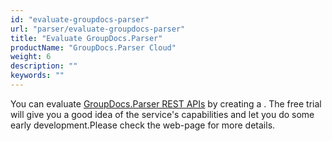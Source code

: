```yaml
---
id: "evaluate-groupdocs-parser"
url: "parser/evaluate-groupdocs-parser"
title: "Evaluate GroupDocs.Parser"
productName: "GroupDocs.Parser Cloud"
weight: 6
description: ""
keywords: ""
---
```


You can evaluate [GroupDocs.Parser REST APIs](http://apireference.groupdocs.cloud/parser) by creating a . The free trial will give you a good idea of the service's capabilities and let you do some early development.Please check the  web-page for more details.